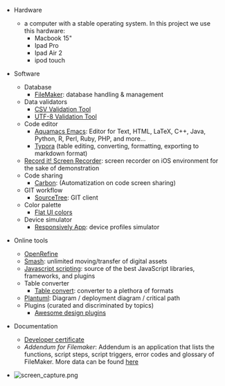* Hardware
    - a computer with a stable operating system. In this project we use this hardware:
        - Macbook 15"
        - Ipad Pro
        - Ipad Air 2
        - ipod touch
        
* Software
    * Database
        - [FileMaker](https://www.filemaker.com/): database handling & management
    * Data validators
        - [CSV Validation Tool](https://github.com/digital-preservation/csv-validator)
        - [UTF-8 Validation Tool](https://github.com/digital-preservation/utf8-validator)
    * Code editor
        - [Aquamacs Emacs](http://aquamacs.org/download-release.shtml): Editor for Text, HTML, LaTeX, C++, Java, Python, R, Perl, Ruby, PHP, and more...
        - [Typora](https://typora.io/) (table editing, converting, formatting, exporting to markdown format)
    - [Record it! Screen Recorder](https://apps.apple.com/co/app/record-it-screen-recorder/id1245356545): screen recorder on iOS environment for the sake of demonstration
    * Code sharing
        - [Carbon](https://carbon.now.sh/): (Automatization on code screen sharing)
    - GIT workflow
        - [SourceTree](https://www.sourcetreeapp.com/): GIT client
    - Color palette
        - [Flat UI colors](https://flatuicolors.com/)
    - Device simulator
        - [Responsively App](https://github.com/manojVivek/responsively-app): device profiles simulator

* Online tools
    - [OpenRefine](http://openrefine.org/)
    - [Smash](https://www.fromsmash.com/): unlimited moving/transfer of digital assets
    - [Javascript scripting](https://www.javascripting.com/): source of the best JavaScript libraries, frameworks, and plugins
    - Table converter
        - [Table convert](https://tableconvert.com/): converter to a plethora of formats
    - [Plantuml](http://www.plantuml.com/plantuml/uml/):  Diagram / deployment diagram / critical path
    - Plugins (curated and discriminated by topics)
        - [Awesome design plugins](https://flawlessapp.io/designplugins)
    
* Documentation
     - [Developer certificate](https://developercertificate.org/)
     - *Addendum for Filemaker*: Addendum is an application that lists the functions, script steps, script triggers, error codes and glossary of FileMaker. More data can be found [here](https://apps.apple.com/es/app/addendum-for-filemaker/id1076169380)
* ![screen_capture.png](https://bitbucket.org/repo/nk7jA86/images/3140685935-626x0w.png)

     